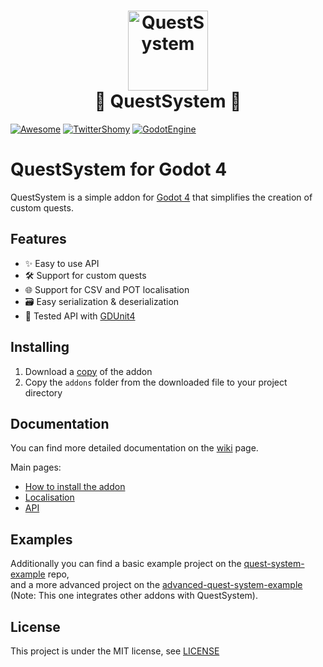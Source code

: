 <h1  align="center">
<image src="./icon.svg" alt="QuestSystem" width=128><br>
📜 QuestSystem 📜
</h1>

[![Awesome](https://awesome.re/badge.svg)](https://github.com/godotengine/awesome-godot)
[![TwitterShomy](https://img.shields.io/badge/-shomykohai-1DA1F2?style=flat&logo=twitter&logoColor=white&labelColor=1DA1F2)](https://twitter.com/shomykohai)
[![GodotEngine](https://img.shields.io/badge/-Godot%204-250a78?style=flat&logo=godotengine&logoColor=white&labelColor=250a78)](https://godotengine.org/)

# QuestSystem for Godot 4

QuestSystem is a simple addon for [Godot 4](https://godotengine.org/) that simplifies the creation of custom quests.


## Features

* ✨ Easy to use API
* 🛠️ Support for custom quests
* 🌐 Support for CSV and POT localisation
* 🗃️ Easy serialization & deserialization
* 🧪 Tested API with [GDUnit4](https://github.com/MikeSchulze/gdUnit4)

## Installing

1. Download a [copy](https://codeload.github.com/shomykohai/quest-system/zip/refs/heads/main) of the addon
2. Copy the `addons` folder from the downloaded file to your project directory

## Documentation

You can find more detailed documentation on the [wiki](https://shomykohai.github.io/quest-system/) page.

Main pages:

* [How to install the addon](https://shomykohai.github.io/quest-system/#/installing)
* [Localisation](https://shomykohai.github.io/quest-system/#/translations)
* [API](https://shomykohai.github.io/quest-system/#/api/)

## Examples

Additionally you can find a basic example project on the [quest-system-example](https://github.com/shomykohai/quest-system-example) repo,<br>
and a more advanced project on the [advanced-quest-system-example](https://github.com/shomykohai/advanced-quest-system-example) (Note: This one integrates other addons with QuestSystem).

## License

This project is under the MIT license, see [LICENSE](LICENSE)

